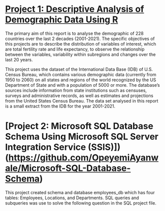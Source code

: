
# [Project 1: Descriptive Analysis of Demographic Data Using R](https://github.com/OpeyemiAyanwale/Descriptive-Analysis-of-Demographic-Data)

The primary aim of this report is to analyse the demographic of 228 countries over the last 2 decades (2001-2021). The specific objectives of this projects are to describe the distribution of variables of interest, which are total fertility rate and life expectancy, to observe the relationship between the variables, variability within subregions and changes over the last 20 years.

This project uses the dataset of the International Data Base (IDB) of U.S. Census Bureau, which contains various demographic data (currently from 1950 to 2060) on all states and regions of the world recognized by the US Department of State and with a population of 5000 or more. The database’s sources include information from state institutions such as censuses, surveys and administrative records, as well as estimates and projections from the United States Census Bureau. The data set analysed in this report is a small extract from the IDB for the year 2001-2021.


# [Project 2: Microsoft SQL Database Schema Using Microsoft SQL Server Integration Service (SSIS)])(https://github.com/OpeyemiAyanwale/Microsoft-SQL-Database-Schema)

This project created schema and database employees_db which has four tables: Employees, Locations, and Departments. SQL queries and subqueries was use to solve the following question in the SQL project file.







